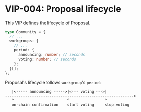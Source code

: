 # VIP-004: Proposal lifecycle

This VIP defines the lifecycle of Proposal.

```ts
type Community = {
  // ...
  workgroups: {
    // ...
    period: {
      announcing: number; // seconds
      voting: number; // seconds
    };
  }[];
};
```

Proposal's lifecycle follows `workgroup`'s `period`:

```
   |<----- announcing ----->|<--- voting --->|
---------------------------------------------------------->
   ^                        ^                ^
   on-chain confirmation    start voting     stop voting
```
